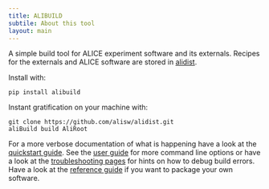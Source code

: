 ```yaml
---
title: ALIBUILD
subtile: About this tool
layout: main
---
```


A simple build tool for ALICE experiment software and its externals. Recipes
for the externals and ALICE software are stored in
[alidist](https://github.com/alisw/alidist).

Install with:

    pip install alibuild

Instant gratification on your machine with:

    git clone https://github.com/alisw/alidist.git
    aliBuild build AliRoot

For a more verbose documentation of what is happening have a look at
the [quickstart guide](quick.html). See the [user guide](user.html)
for more command line options or have a look at the [troubleshooting
pages](troubleshooting.html) for hints on how to debug build errors.
Have a look at the [reference guide](reference.html) if you want to
package your own software.
